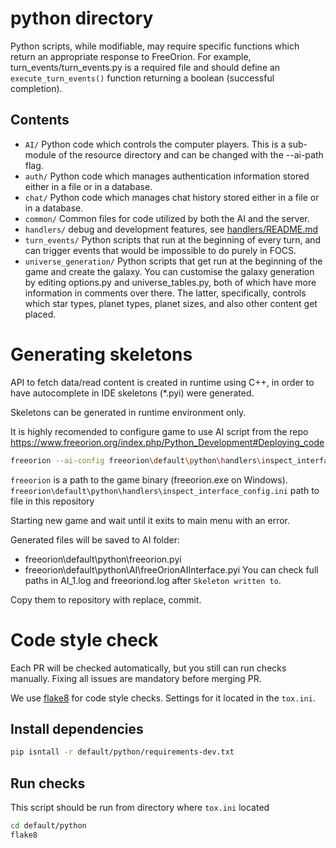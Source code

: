 # python directory

Python scripts, while modifiable, may require specific functions which return
an appropriate response to FreeOrion.
For example, turn_events/turn_events.py is a required file and should define
an `execute_turn_events()` function returning a boolean (successful completion).

## Contents

* `AI/` Python code which controls the computer players.  This is a
sub-module of the resource directory and can be changed with the --ai-path flag.
* `auth/` Python code which manages authentication information stored either in a file
or in a database.
* `chat/` Python code which manages chat history stored either in a file or in
a database.
* `common/` Common files for code utilized by both the AI and the server.
* `handlers/` debug and development features, see [handlers/README.md](handlers/README.md)
* `turn_events/` Python scripts that run at the beginning of every turn, and
can trigger events that would be impossible to do purely in FOCS.
* `universe_generation/` Python scripts that get run at the beginning of the
game and create the galaxy. You can customise the galaxy generation by
editing options.py and universe_tables.py, both of which have more information
in comments over there. The latter, specifically, controls which star types,
planet types, planet sizes, and also other content get placed.

# Generating skeletons
API to fetch data/read content is created in runtime using C++, 
in order to have autocomplete in IDE skeletons (*.pyi) were generated.

Skeletons can be generated in runtime environment only.  

It is highly recomended to configure game to use AI script from the repo
https://www.freeorion.org/index.php/Python_Development#Deploying_code

```sh
freeorion --ai-config freeorion\default\python\handlers\inspect_interface_config.ini 
```
`freeorion` is a path to the game binary (freeorion.exe on Windows).
`freeorion\default\python\handlers\inspect_interface_config.ini` path to file in this repository

Starting new game and wait until it exits to main menu with an error.

Generated files will be saved to AI folder:
- freeorion\default\python\freeorion.pyi
- freeorion\default\python\AI\freeOrionAIInterface.pyi
You can check full paths in AI_1.log and freeoriond.log after `Skeleton written to`.  

Copy them to repository with replace, commit.

# Code style check
Each PR will be checked automatically, but you still can run checks manually.
Fixing all issues are mandatory before merging PR.

We use [flake8](https://pypi.python.org/pypi/flake8) for code style checks.
Settings for it located in the `tox.ini`.

## Install dependencies

```sh
pip isntall -r default/python/requirements-dev.txt
```

## Run checks
This script should be run from directory where `tox.ini` located

```sh
cd default/python
flake8
```
